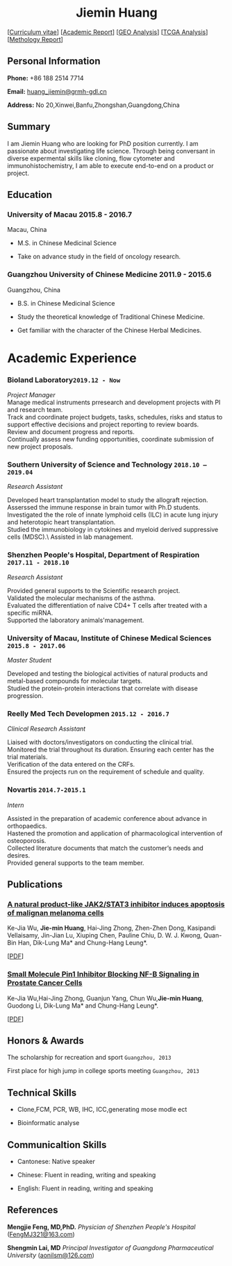 # <center>Jiemin  Huang</center >

<div id="webaddress">
<i class="fi-home" style="margin-left:1em"></i>

[[Curriculum vitae](Academic/c.pdf)]
[[Academic Report](Academic/ar.PDF)]
[[GEO Analysis](Academic/en.pdf)]
[[TCGA Analysis](Academic/t.pdf)]
[[Methology Report](Academic/m.pdf)]


</div>

##    Personal Information                                          


__Phone:__     +86 188 2514 7714


__Email:__      <huang_jiemin@grmh-gdl.cn>


__Address:__    No 20,Xinwei,Banfu,Zhongshan,Guangdong,China


## Summary
I am Jiemin Huang who are looking for PhD position currently. I am passionate about investigating life science. Through being conversant in diverse expermental skills like cloning, flow cytometer and immunohistochemistry, I am able to execute end-to-end on a product or project.


##  Education  

### __University of Macau__  2015.8 - 2016.7


Macau, China


- M.S. in Chinese Medicinal Science


- Take on advance study in the field of oncology research. 



### __Guangzhou University of Chinese Medicine__  2011.9 - 2015.6 



Guangzhou, China


- B.S. in Chinese Medicinal Science


- Study the theoretical knowledge of Traditional Chinese Medicine. 


- Get familiar with the character of the Chinese Herbal Medicines.







# Academic Experience 
### __Bioland Laboratory__`2019.12 - Now`
_Project Manager_<br>
Manage medical instruments prresearch and development projects with PI and research team.\
Track and coordinate project budgets, tasks, schedules, risks and status to support effective decisions and project reporting to review boards.\
Review and document progress and reports.\
Continually assess new funding opportunities, coordinate submission of new project proposals.



### __Southern University of Science and Technology__  `2018.10 – 2019.04`
_Research Assistant_<br>

Developed heart transplantation model to study the allograft rejection.\
Asserssed the immune response in brain tumor with Ph.D students.\
Investigated the the role of innate lymphoid cells (ILC) in acute lung injury and heterotopic heart transplantation. \
Studied the immunobiology in cytokines and myeloid derived suppressive cells (MDSC).\\
Assisted in lab management.


### __Shenzhen People's Hospital, Department of Respiration__  `2017.11 - 2018.10`
_Research Assistant_<br>

Provided general supports to the Scientific research project.\
Validated the molecular mechanisms of the asthma.\
Evaluated the differentiation of naive CD4+ T cells after treated with a specific miRNA.\
Supported the laboratory animals'management.



### __University of Macau, Institute of Chinese Medical Sciences__ `2015.8 - 2017.06`
_Master Student_<br>

Developed and testing the biological activities of natural products and metal-based compounds for
molecular targets.\
Studied the protein-protein interactions that correlate with disease progression.



### __Reelly Med Tech Developmen__ `2015.12 - 2016.7`

_Clinical Research Assistant_<br>

Liaised with doctors/investigators on conducting the clinical trial.\
Monitored the trial throughout its duration. Ensuring each center has the trial materials.\
Verification of the data entered on the CRFs.\
Ensured the projects run on the requirement of schedule and quality.





### __Novartis__ `2014.7-2015.1`

_Intern_<br>


Assisted in the preparation of academic conference about advance in orthopaedics. \
Hastened the promotion and application of pharmacological intervention of osteoporosis.\
Collected literature documents that match the customer’s needs and desires.\
Provided general supports to the team member.


## Publications

###  [__A natural product-like JAK2/STAT3 inhibitor induces apoptosis of malignan melanoma cells__](http://journals.plos.org/plosone/article?id=10.1371/journal.pone.0177123)

Ke-Jia Wu, __Jie-min Huang__, Hai-Jing
Zhong, Zhen-Zhen Dong, Kasipandi
Vellaisamy, Jin-Jian Lu, Xiuping Chen,
Pauline Chiu, D. W. J. Kwong, Quan-Bin
Han, Dik-Lung Ma* and Chung-Hang Leung*.

[[PDF](Academic/plos.pdf)]

###  [__Small Molecule Pin1 Inhibitor Blocking NF-B Signaling in Prostate Cancer Cells__](https://onlinelibrary.wiley.com/doi/full/10.1002/asia.201701216)

 Ke-Jia Wu,Hai-Jing Zhong, Guanjun Yang,
Chun Wu,__Jie-min Huang__, Guodong Li,
Dik-Lung Ma* and Chung-Hang Leung*.


[[PDF](Academic/P1.pdf)]



## Honors & Awards

The scholarship for recreation and sport `Guangzhou, 2013` <br>


First place for high jump in college sports meeting `Guangzhou, 2013`<br>


## Technical Skills


- Clone,FCM, PCR, WB, IHC, ICC,generating mose modle ect


- Bioinformatic analyse



## Communicaltion Skills

- Cantonese: Native speaker

- Chinese:  Fluent in reading, writing and speaking

- English: Fluent in reading, writing and speaking


## References



__Mengjie Feng, MD,PhD.__  _Physician of Shenzhen People's Hospital_  (FengMJ321@163.com)


__Shengmin Lai, MD__  _Principal Investigator of Guangdong Pharmaceutical University_  (aonilsm@126.com)
